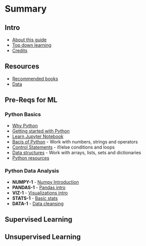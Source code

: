 # Summary

## Intro

* [About this guide](about.md)
* [Top down learning](top-down-learning.md)
* [Credits](credits.md)

## Resources

* [Recommended books](books.md)
* [Data](data.md)

## Pre-Reqs for ML

### Python Basics

* [Why Python](python/0-README.md)
* [Getting started with Python](python/1-python-getting-started.md)
* [Learn Jupyter Notebook](python/2-jupyter-notebook.md)
* [Bacis of Python](python/3-basics.md) - Work with numbers, strings and operators
* [Control Statements](python/4-control.md) - if/else conditions and loops
* [Data structures](python/5-data-structures.md) - Work with arrays, lists, sets and dictionaries
* [Python resources](python/python-resources.md)

### Python Data Analysis

* **NUMPY-1** - [Numpy Introduction](python-data-analysis/np-1__numpy-intro.md)
* **PANDAS-1** - [Pandas intro](python-data-analysis/pd-1__pandas-intro.md)
* **VIZ-1** - [Visualizations intro](python-data-analysis/viz-1__viz-intro.md)
* **STATS-1** - [Basic stats](python-data-analysis/stats-1__basic-stats.md)
* **DATA-1** - [Data cleansing](python-data-analysis/data-1__data-cleansing.md)

## Supervised Learning

## Unsupervised Learning
